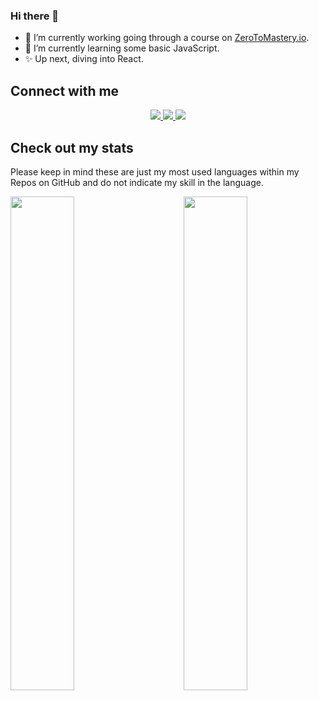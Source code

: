 ### Hi there 👋
- 🔭 I’m currently working going through a course on [ZeroToMastery.io](https://zerotomastery.io).
- 🌱 I’m currently learning some basic JavaScript.
- ✨ Up next, diving into React.

## Connect with me
<p align='center'>
  <a href="http://twitter.com/russp999">
    <img src="https://img.shields.io/static/v1?label=Twitter&message=russp999&color=blue&style=for-the-badge&logo=twitter&logoColor=white" />
  </a>
  <a href="https://github.com/rperry99">
    <img src="https://img.shields.io/static/v1?label=GitHub&message=rperry99&color=24292e&style=for-the-badge&logo=github&logoColor=white" />
  </a>
  <a href="https://www.linkedin.com/in/russ-perry-22b638a8/">
    <img src="https://img.shields.io/static/v1?label=LinkedIn&message=Russ%20Perry&color=0072b1&style=for-the-badge&logo=linkedin&logoColor=white" />
  </a>
</p>

## Check out my stats

<p>Please keep in mind these are just my most used languages within my Repos on GitHub and do not indicate my skill in the language.</p>
<a href='https://github.com/rperry99'>
  <img align='left' width='45%' src='https://github-readme-stats.vercel.app/api/top-langs/?username=rperry99&theme=merko&layout=compact&hide=python,powershell'>
</a>
<a href='https://github.com/rperry99'>
  <img align='right' width='45%' src='https://github-readme-stats.vercel.app/api?username=rperry99&theme=merko&hide=contribs&show_icons=true'>
</a>

<!--
**rperry99/rperry99** is a ✨ _special_ ✨ repository because its `README.md` (this file) appears on your GitHub profile.

Here are some ideas to get you started:



- 👯 I’m looking to collaborate on ...
- 🤔 I’m looking for help with ...
- 💬 Ask me about ...
- 📫 How to reach me: ...
- 😄 Pronouns: ...
- ⚡ Fun fact: ...
-->

